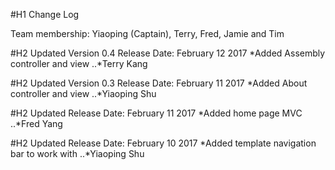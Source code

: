 #H1 Change Log

Team membership: Yiaoping (Captain), Terry, Fred, Jamie and Tim


#H2 Updated Version 0.4
Release Date: February 12 2017
*Added Assembly controller and view
..*Terry Kang

#H2 Updated Version 0.3
Release Date: February 11 2017
*Added About controller and view
..*Yiaoping Shu

#H2 Updated
Release Date: February 11 2017
*Added home page MVC
..*Fred Yang

#H2 Updated
Release Date: February 10 2017
*Added template navigation bar to work with
..*Yiaoping Shu
